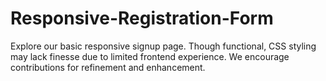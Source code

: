 # Responsive-Registration-Form
Explore our basic responsive signup page. Though functional, CSS styling may lack finesse due to limited frontend experience. We encourage contributions for refinement and enhancement.
